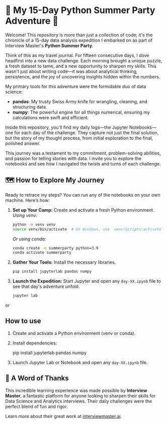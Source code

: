 # 🌴 My 15-Day Python Summer Party Adventure 🌴

Welcome! This repository is more than just a collection of code; it's the chronicle of a 15-day data analysis expedition I embarked on as part of Interview Master's **Python Summer Party**.

Think of this as my travel journal. For fifteen consecutive days, I dove headfirst into a new data challenge. Each morning brought a unique puzzle, a fresh dataset to tame, and a new opportunity to sharpen my skills. This wasn't just about writing code—it was about analytical thinking, persistence, and the joy of uncovering insights hidden within the numbers.

My primary tools for this adventure were the formidable duo of data science:
* **pandas**: My trusty Swiss Army knife for wrangling, cleaning, and structuring data.
* **numpy**: The powerful engine for all things numerical, ensuring my calculations were swift and efficient.

Inside this repository, you'll find my daily logs—the Jupyter Notebooks—one for each day of the challenge. They capture not just the final solution, but the story of my thought process, from initial exploration to the final, polished answer.

This journey was a testament to my commitment, problem-solving abilities, and passion for telling stories with data. I invite you to explore the notebooks and see how I navigated the twists and turns of each challenge.

## 🗺️ How to Explore My Journey

Ready to retrace my steps? You can run any of the notebooks on your own machine. Here’s how:

1.  **Set up Your Camp:** Create and activate a fresh Python environment.
    *Using venv:*
    ```bash
    python -m venv venv
    source venv/bin/activate  # On Windows, use `venv\Scripts\activate`
    ```
    *Or using conda:*
    ```bash
    conda create -n summerparty python=3.9
    conda activate summerparty
    ```

2.  **Gather Your Tools:** Install the necessary libraries.
    ```bash
    pip install jupyterlab pandas numpy
    ```

3.  **Launch the Expedition:** Start Jupyter and open any `day-XX.ipynb` file to see that day's adventure unfold.
    ```bash
    jupyter lab
    ```

or

## How to use

1. Create and activate a Python environment (venv or conda).
2. Install dependencies:
   
   pip install jupyterlab pandas numpy
   
3. Launch Jupyter Lab or Notebook and open any `day-XX.ipynb` file.


## 🙏 A Word of Thanks

This incredible learning experience was made possible by **Interview Master**, a fantastic platform for anyone looking to sharpen their skills for Data Science and Analytics interviews. Their daily challenges were the perfect blend of fun and rigor.

Learn more about their great work at [interviewmaster.ai](https://www.interviewmaster.ai).





